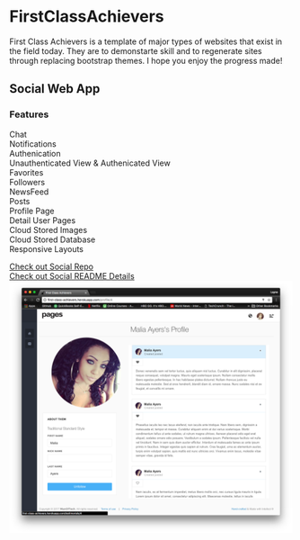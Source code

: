 # FirstClassAchievers

First Class Achievers is a template of major types of websites that exist in the field today. They are to demonstarte skill and to regenerate sites through replacing bootstrap themes. I hope you enjoy the progress made!

## Social Web App

### Features
Chat
<br> Notifications
<br> Authenication
<br> Unauthenticated View & Authenicated View
<br> Favorites
<br> Followers
<br> NewsFeed
<br> Posts
<br> Profile Page
<br> Detail User Pages
<br> Cloud Stored Images
<br> Cloud Stored Database
<br> Responsive Layouts

[Check out Social Repo](https://github.com/laynefaler/FirstClassAchievers-Social) <br>
[Check out Social README Details](https://github.com/laynefaler/FirstClassAchievers-Social/blob/master/README.md) <br>
![alt-tag](./github/detailed.png) <br>
